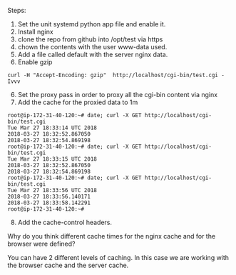 Steps:

1. Set the unit systemd python app file and enable it.
2. Install nginx
3. clone the repo from github into /opt/test via https
4. chown the contents with the user www-data used.
5. Add a file called default with the server nginx data.
5. Enable gzip

```
curl -H "Accept-Encoding: gzip"  http://localhost/cgi-bin/test.cgi -Ivvv
```

6. Set the proxy pass in order to proxy all the cgi-bin content via nginx
7. Add the cache for the proxied data to 1m

```
root@ip-172-31-40-120:~# date; curl -X GET http://localhost/cgi-bin/test.cgi
Tue Mar 27 18:33:14 UTC 2018
2018-03-27 18:32:52.867050
2018-03-27 18:32:54.869198
root@ip-172-31-40-120:~# date; curl -X GET http://localhost/cgi-bin/test.cgi
Tue Mar 27 18:33:15 UTC 2018
2018-03-27 18:32:52.867050
2018-03-27 18:32:54.869198
root@ip-172-31-40-120:~# date; curl -X GET http://localhost/cgi-bin/test.cgi
Tue Mar 27 18:33:56 UTC 2018
2018-03-27 18:33:56.140171
2018-03-27 18:33:58.142291
root@ip-172-31-40-120:~# 
```

8. Add the cache-control headers.


Why do you think different cache times for the nginx cache and for the browser were defined?


You can have 2 different levels of caching. In this case we are working with the browser cache and the server cache.
